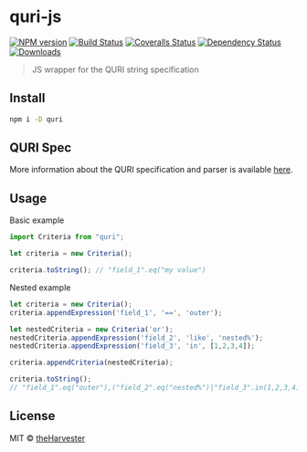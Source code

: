 # quri-js

[![NPM version][npm-image]][npm-url]
[![Build Status][travis-image]][travis-url]
[![Coveralls Status][coveralls-image]][coveralls-url]
[![Dependency Status][depstat-image]][depstat-url]
[![Downloads][download-badge]][npm-url]

> JS wrapper for the QURI string specification

## Install

```sh
npm i -D quri
```

## QURI Spec

More information about the QURI specification and parser is available [here](https://github.com/theHarvester/QURI).

## Usage

Basic example

```js
import Criteria from "quri";

let criteria = new Criteria();

criteria.toString(); // "field_1".eq("my value")
```

Nested example

```js
let criteria = new Criteria();
criteria.appendExpression('field_1', '==', 'outer');

let nestedCriteria = new Criteria('or');
nestedCriteria.appendExpression('field_2', 'like', 'nested%');
nestedCriteria.appendExpression('field_3', 'in', [1,2,3,4]);

criteria.appendCriteria(nestedCriteria);

criteria.toString();
// "field_1".eq("outer"),("field_2".eq("nested%")|"field_3".in(1,2,3,4))
```

## License

MIT © [theHarvester](http://github.com/theHarvester)

[npm-url]: https://npmjs.org/package/quri-js
[npm-image]: https://img.shields.io/npm/v/quri-js.svg?style=flat-square

[travis-url]: https://travis-ci.org/theHarvester/quri-js
[travis-image]: https://img.shields.io/travis/theHarvester/quri-js.svg?style=flat-square

[coveralls-url]: https://coveralls.io/r/theHarvester/quri-js
[coveralls-image]: https://img.shields.io/coveralls/theHarvester/quri-js.svg?style=flat-square

[depstat-url]: https://david-dm.org/theHarvester/quri-js
[depstat-image]: https://david-dm.org/theHarvester/quri-js.svg?style=flat-square

[download-badge]: http://img.shields.io/npm/dm/quri-js.svg?style=flat-square
